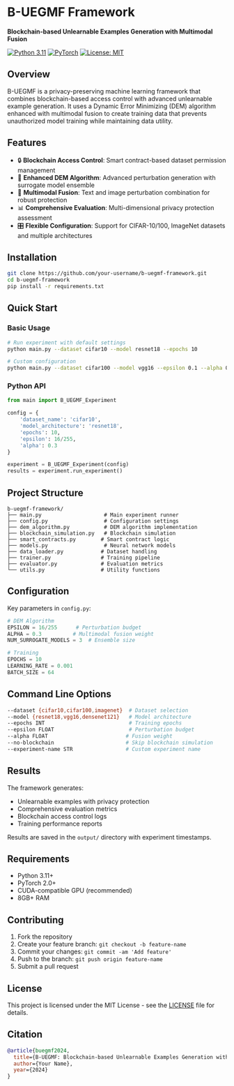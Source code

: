 # B-UEGMF Framework

**Blockchain-based Unlearnable Examples Generation with Multimodal Fusion**

[![Python 3.11](https://img.shields.io/badge/python-3.11-blue.svg)](https://www.python.org/downloads/)
[![PyTorch](https://img.shields.io/badge/PyTorch-2.0+-red.svg)](https://pytorch.org/)
[![License: MIT](https://img.shields.io/badge/License-MIT-yellow.svg)](https://opensource.org/licenses/MIT)

## Overview

B-UEGMF is a privacy-preserving machine learning framework that combines blockchain-based access control with advanced unlearnable example generation. It uses a Dynamic Error Minimizing (DEM) algorithm enhanced with multimodal fusion to create training data that prevents unauthorized model training while maintaining data utility.

## Features

- 🔒 **Blockchain Access Control**: Smart contract-based dataset permission management
- 🧠 **Enhanced DEM Algorithm**: Advanced perturbation generation with surrogate model ensemble
- 🔄 **Multimodal Fusion**: Text and image perturbation combination for robust protection
- 📊 **Comprehensive Evaluation**: Multi-dimensional privacy protection assessment
- 🎛️ **Flexible Configuration**: Support for CIFAR-10/100, ImageNet datasets and multiple architectures

## Installation

```bash
git clone https://github.com/your-username/b-uegmf-framework.git
cd b-uegmf-framework
pip install -r requirements.txt
```

## Quick Start

### Basic Usage

```bash
# Run experiment with default settings
python main.py --dataset cifar10 --model resnet18 --epochs 10

# Custom configuration
python main.py --dataset cifar100 --model vgg16 --epsilon 0.1 --alpha 0.3
```

### Python API

```python
from main import B_UEGMF_Experiment

config = {
    'dataset_name': 'cifar10',
    'model_architecture': 'resnet18',
    'epochs': 10,
    'epsilon': 16/255,
    'alpha': 0.3
}

experiment = B_UEGMF_Experiment(config)
results = experiment.run_experiment()
```

## Project Structure

```
b-uegmf-framework/
├── main.py                    # Main experiment runner
├── config.py                  # Configuration settings
├── dem_algorithm.py           # DEM algorithm implementation
├── blockchain_simulation.py   # Blockchain simulation
├── smart_contracts.py        # Smart contract logic
├── models.py                  # Neural network models
├── data_loader.py            # Dataset handling
├── trainer.py                # Training pipeline
├── evaluator.py              # Evaluation metrics
└── utils.py                  # Utility functions
```

## Configuration

Key parameters in `config.py`:

```python
# DEM Algorithm
EPSILON = 16/255      # Perturbation budget
ALPHA = 0.3          # Multimodal fusion weight
NUM_SURROGATE_MODELS = 3  # Ensemble size

# Training
EPOCHS = 10
LEARNING_RATE = 0.001
BATCH_SIZE = 64
```

## Command Line Options

```bash
--dataset {cifar10,cifar100,imagenet}  # Dataset selection
--model {resnet18,vgg16,densenet121}   # Model architecture
--epochs INT                           # Training epochs
--epsilon FLOAT                        # Perturbation budget
--alpha FLOAT                         # Fusion weight
--no-blockchain                       # Skip blockchain simulation
--experiment-name STR                 # Custom experiment name
```

## Results

The framework generates:
- Unlearnable examples with privacy protection
- Comprehensive evaluation metrics
- Blockchain access control logs
- Training performance reports

Results are saved in the `output/` directory with experiment timestamps.

## Requirements

- Python 3.11+
- PyTorch 2.0+
- CUDA-compatible GPU (recommended)
- 8GB+ RAM

## Contributing

1. Fork the repository
2. Create your feature branch: `git checkout -b feature-name`
3. Commit your changes: `git commit -am 'Add feature'`
4. Push to the branch: `git push origin feature-name`
5. Submit a pull request

## License

This project is licensed under the MIT License - see the [LICENSE](LICENSE) file for details.

## Citation

```bibtex
@article{buegmf2024,
  title={B-UEGMF: Blockchain-based Unlearnable Examples Generation with Multimodal Fusion},
  author={Your Name},
  year={2024}
}
```
